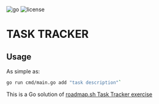 ![go](https://img.shields.io/github/go-mod/go-version/kerunaru/task-tracker) ![license](https://img.shields.io/github/license/kerunaru/task-tracker)

# TASK TRACKER

## Usage

As simple as:

```bash
go run cmd/main.go add "task description"`
```

This is a Go solution of [roadmap.sh Task Tracker exercise](https://roadmap.sh/projects/task-tracker)
